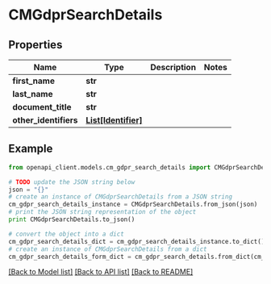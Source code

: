 # CMGdprSearchDetails


## Properties
Name | Type | Description | Notes
------------ | ------------- | ------------- | -------------
**first_name** | **str** |  | 
**last_name** | **str** |  | 
**document_title** | **str** |  | 
**other_identifiers** | [**List[Identifier]**](Identifier.md) |  | 

## Example

```python
from openapi_client.models.cm_gdpr_search_details import CMGdprSearchDetails

# TODO update the JSON string below
json = "{}"
# create an instance of CMGdprSearchDetails from a JSON string
cm_gdpr_search_details_instance = CMGdprSearchDetails.from_json(json)
# print the JSON string representation of the object
print CMGdprSearchDetails.to_json()

# convert the object into a dict
cm_gdpr_search_details_dict = cm_gdpr_search_details_instance.to_dict()
# create an instance of CMGdprSearchDetails from a dict
cm_gdpr_search_details_form_dict = cm_gdpr_search_details.from_dict(cm_gdpr_search_details_dict)
```
[[Back to Model list]](../README.md#documentation-for-models) [[Back to API list]](../README.md#documentation-for-api-endpoints) [[Back to README]](../README.md)


